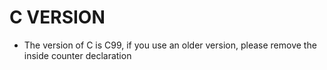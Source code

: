 # C VERSION

- The version of C is C99, if you use an older version, please remove the inside counter declaration
